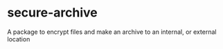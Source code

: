 # secure-archive
A package to encrypt files and make an archive to an internal, or external location
